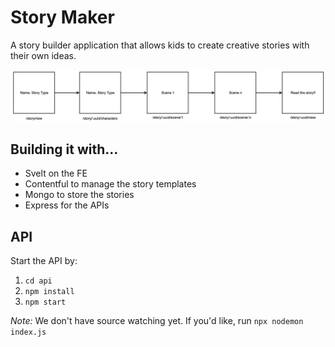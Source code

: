 # Story Maker

A story builder application that allows kids to create creative stories with their own ideas.

![](./docs/story-maker-flow.png)

## Building it with…
* Svelt on the FE
* Contentful to manage the story templates
* Mongo to store the stories
* Express for the APIs

## API

Start the API by:

1. `cd api`
2. `npm install`
3. `npm start`

_Note:_ We don't have source watching yet. If you'd like, run `npx nodemon index.js`


